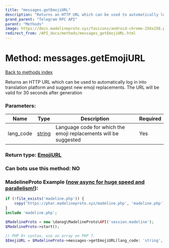 ```yaml
---
title: "messages.getEmojiURL"
description: "Returns an HTTP URL which can be used to automatically log in into translation platform and suggest new emoji replacements. The URL will be valid for 30 seconds after generation"
grand_parent: "Telegram RPC API"
parent: "Methods"
image: https://docs.madelineproto.xyz/favicons/android-chrome-256x256.png
redirect_from: /API_docs/methods/messages_getEmojiURL.html
---
```

# Method: messages.getEmojiURL
[Back to methods index](index.html)



Returns an HTTP URL which can be used to automatically log in into translation platform and suggest new emoji replacements. The URL will be valid for 30 seconds after generation

### Parameters:

| Name     |    Type       | Description | Required |
|----------|---------------|-------------|----------|
|lang\_code|[string](/API_docs/types/string.html) | Language code for which the emoji replacements will be suggested | Yes|


### Return type: [EmojiURL](/API_docs/types/EmojiURL.html)

### Can bots use this method: **NO**


### MadelineProto Example ([now async for huge speed and parallelism!](https://docs.madelineproto.xyz/docs/ASYNC.html)):


```php
if (!file_exists('madeline.php')) {
    copy('https://phar.madelineproto.xyz/madeline.php', 'madeline.php');
}
include 'madeline.php';

$MadelineProto = new \danog\MadelineProto\API('session.madeline');
$MadelineProto->start();

// PHP 8+ syntax, use an array on PHP 7.
$EmojiURL = $MadelineProto->messages->getEmojiURL(lang_code: 'string', );
```

